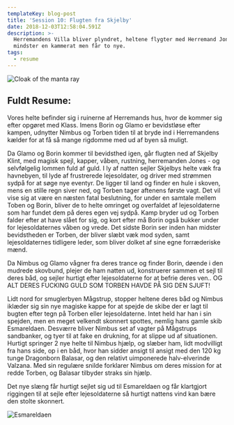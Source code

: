```yaml
---
templateKey: blog-post
title: 'Session 10: Flugten fra Skjelby'
date: 2018-12-03T12:58:04.591Z
description: >-
  Herremandens Villa bliver plyndret, heltene flygter med Herremand Jones og
  mindster en kammerat men får to nye.
tags:
  - resume
---
```

![Cloak of the manta ray](/img/cloak-of-the-mantaray.jpg)

## Fuldt Resume:

Vores helte befinder sig i ruinerne af Herremands hus, hvor de kommer sig efter opgøret med Klass. Imens Borin og Glamo er bevidstløse efter kampen, udnytter Nimbus og Torben tiden til at bryde ind i Herremandens kælder for at få så mange rigdomme med ud af byen så muligt.

Da Glamo og Borin kommer til bevidsthed igen, går flugten ned af Skjelby Klint, med magisk spejl, kapper, våben, rustning, herremanden Jones - og selvfølgelig lommen fuld af guld. I ly af natten sejler Skjelbys helte væk fra havnebyen, til lyde af frustrerede lejesoldater, og driver med strømmen sydpå for at søge nye eventyr. De ligger til land og finder en hule i skoven, mens en stille regn siver ned, og Torben tager aftenens første vagt. Det vil vise sig at være en næsten fatal beslutning, for under en samtale mellem Toben og Borin, bliver de to helte omringet og overfaldet af lejesoldaterne som har fundet dem på deres egen vej sydpå. Kamp bryder ud og Torben falder efter at have slået for sig, og kort efter må Borin også bukker under for lejesoldaternes våben og vrede. Det sidste Borin ser inden han midster bevidstheden er Torben, der bliver slæbt væk mod syden, samt lejesoldaternes tidligere leder, som bliver dolket af sine egne forræderiske mænd.

Da Nimbus og Glamo vågner fra deres trance og finder Borin, døende i den mudrede skovbund, plejer de ham natten ud, konstruerer sammen et sejl til deres båd, og sejler hurtigt efter lejesoldaterne for at befrie deres ven.. OG ALT DERES FUCKING GULD SOM TORBEN HAVDE PÅ SIG DEN SJUFT!

Lidt nord for smuglerbyen Mågstrup, stopper heltene deres båd og Nimbus iklæder sig sin nye magiske kappe for at spejde de skibe der er lagt til bugten efter tegn på Torben eller lejesoldaterne. Intet held har han i sin spejden, men en meget velkendt skonnert spottes, nemlig hans gamle skib Esmareldaen. Desværre bliver Nimbus set af vagter på Mågstrups sandbanker, og tyer til at fake en drukning, for at slippe ud af situationen. Hurtigt springer 2 nye helte til Nimbus hjælp, og slæber ham, lidt modvilligt fra hans side, op i en båd, hvor han sidder ansigt til ansigt med den 120 kg tunge Dragonborn Balasar, og den relativt uimponerede halv-elverinde Valzana. Med sin regulære snilde forklarer Nimbus om deres mission for at redde Torben, og Balasar tilbyder straks sin hjælp. 

Det nye slæng får hurtigt sejlet sig ud til Esmareldaen og får klartgjort riggingen til at sejle efter lejesoldaterne så hurtigt nattens vind kan bære den stolte skonnert.

![Esmareldaen](/img/esmareldaen.jpg)
